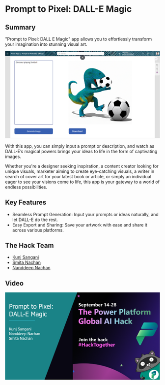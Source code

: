 # Prompt to Pixel: DALL-E Magic

## Summary

"Prompt to Pixel: DALL E Magic" app allows you to effortlessly transform your imagination into stunning visual art.

![demo](./media/preview.png)

With this app, you can simply input a prompt or description, and watch as DALL-E’s magical powers brings your ideas to life in the form of captivating images.

Whether you're a designer seeking inspiration, a content creator looking for unique visuals, marketer aiming to create eye-catching visuals, a writer in search of cover art for your latest book or article, or simply an individual eager to see your visions come to life, this app is your gateway to a world of endless possibilities.


## Key Features

- Seamless Prompt Generation: Input your prompts or ideas naturally, and let DALL-E do the rest.
- Easy Export and Sharing: Save your artwork with ease and share it across various platforms.

## The Hack Team

- [Kunj Sangani](https://github.com/kunj-sangani)
- [Smita Nachan](https://github.com/SmitaNachan)
- [Nanddeep Nachan](https://github.com/nanddeepn)

## Video

[![Watch the video](./media/video-preview.png)](https://youtu.be/vt5fpE0bzSY)
